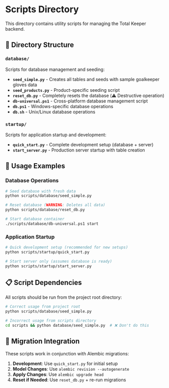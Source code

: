 # Scripts Directory

This directory contains utility scripts for managing the Total Keeper backend.

## 📂 Directory Structure

### `database/`
Scripts for database management and seeding:

- **`seed_simple.py`** - Creates all tables and seeds with sample goalkeeper gloves data
- **`seed_products.py`** - Product-specific seeding script
- **`reset_db.py`** - Completely resets the database (⚠️ Destructive operation)
- **`db-universal.ps1`** - Cross-platform database management script
- **`db.ps1`** - Windows-specific database operations
- **`db.sh`** - Unix/Linux database operations

### `startup/`
Scripts for application startup and development:

- **`quick_start.py`** - Complete development setup (database + server)
- **`start_server.py`** - Production server startup with table creation

## 🚀 Usage Examples

### Database Operations
```bash
# Seed database with fresh data
python scripts/database/seed_simple.py

# Reset database (WARNING: Deletes all data)
python scripts/database/reset_db.py

# Start database container
./scripts/database/db-universal.ps1 start
```

### Application Startup
```bash
# Quick development setup (recommended for new setups)
python scripts/startup/quick_start.py

# Start server only (assumes database is ready)
python scripts/startup/start_server.py
```

## 📋 Script Dependencies

All scripts should be run from the project root directory:
```bash
# Correct usage from project root
python scripts/database/seed_simple.py

# Incorrect usage from scripts directory
cd scripts && python database/seed_simple.py  # ❌ Don't do this
```

## 🔄 Migration Integration

These scripts work in conjunction with Alembic migrations:

1. **Development**: Use `quick_start.py` for initial setup
2. **Model Changes**: Use `alembic revision --autogenerate`
3. **Apply Changes**: Use `alembic upgrade head`
4. **Reset if Needed**: Use `reset_db.py` + re-run migrations
